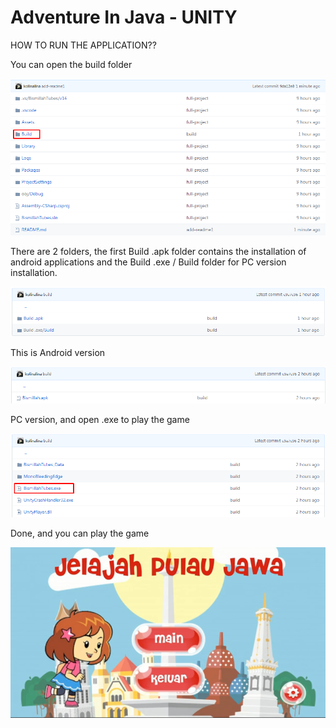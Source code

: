 # Adventure In Java - UNITY

HOW TO RUN THE APPLICATION??

You can open the build folder

![alt text](https://github.com/kolinalina/JelajahPulauJawa/blob/master/imgs/github1.png?raw=true)

There are 2 folders, the first Build .apk folder contains the installation of android applications and the Build .exe / Build folder for PC version installation.

![alt text](https://github.com/kolinalina/JelajahPulauJawa/blob/master/imgs/github2.png?raw=true)

This is Android version

![alt text](https://github.com/kolinalina/JelajahPulauJawa/blob/master/imgs/github3.png?raw=true)

PC version, and open .exe to play the game

![alt text](https://github.com/kolinalina/JelajahPulauJawa/blob/master/imgs/github4.png?raw=true)


Done, and you can play the game

![alt text](https://github.com/kolinalina/JelajahPulauJawa/blob/master/imgs/github5.png?raw=true)
